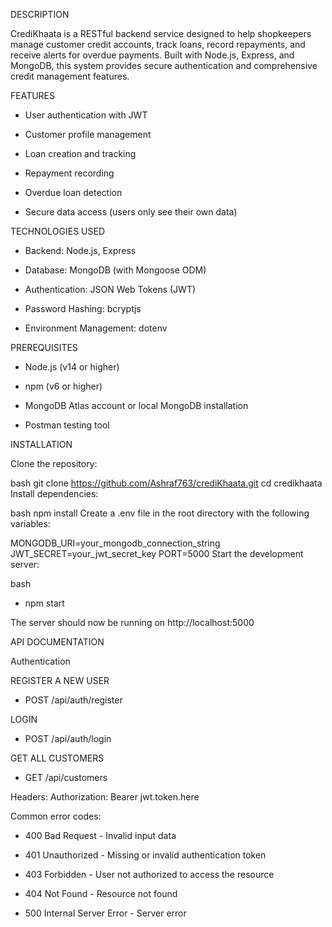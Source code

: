DESCRIPTION

CrediKhaata is a RESTful backend service designed to help shopkeepers manage customer credit accounts, track loans, record repayments, and receive alerts for overdue payments. Built with Node.js, Express, and MongoDB, this system provides secure authentication and comprehensive credit management features.


FEATURES

* User authentication with JWT

* Customer profile management

* Loan creation and tracking

* Repayment recording

* Overdue loan detection

* Secure data access (users only see their own data)


TECHNOLOGIES USED

* Backend: Node.js, Express

* Database: MongoDB (with Mongoose ODM)

* Authentication: JSON Web Tokens (JWT)

* Password Hashing: bcryptjs

* Environment Management: dotenv


PREREQUISITES

* Node.js (v14 or higher)

* npm (v6 or higher)

* MongoDB Atlas account or local MongoDB installation

* Postman testing tool


INSTALLATION


Clone the repository:

bash  git clone https://github.com/Ashraf763/crediKhaata.git
cd credikhaata
Install dependencies:


bash
npm install
Create a .env file in the root directory with the following variables:

MONGODB_URI=your_mongodb_connection_string
JWT_SECRET=your_jwt_secret_key
PORT=5000
Start the development server:

bash
* npm start
  
The server should now be running on http://localhost:5000



API DOCUMENTATION


Authentication

REGISTER A NEW USER

* POST /api/auth/register

LOGIN 

*  POST /api/auth/login


GET ALL CUSTOMERS 

*  GET /api/customers
  
Headers: Authorization: Bearer jwt.token.here



Common error codes:

* 400 Bad Request - Invalid input data

* 401 Unauthorized - Missing or invalid authentication token

* 403 Forbidden - User not authorized to access the resource

* 404 Not Found - Resource not found

* 500 Internal Server Error - Server error
